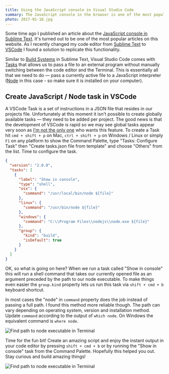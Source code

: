 ```yaml
---
title: Using the JavaScript console in Visual Studio Code
summary: The JavaScript console in the browser is one of the most popular debugging methods. It would be cool to see its output straight in the code editor, wouldn't it?
photo: 2017-01-18.jpg
---
```


Some time ago I published an article about the [JavaScript console in Sublime Text](https://pawelgrzybek.com/javascript-console-in-sublime-text/). It's turned out to be one of the most popular articles on this website. As I recently changed my code editor from [Sublime Text](https://www.sublimetext.com/) to [VSCode](https://code.visualstudio.com/) I found a solution to replicate this functionality.

Similar to [Build Systems](http://docs.sublimetext.info/en/latest/reference/build_systems.html) in Sublime Text, Visual Studio Code comes with [Tasks](https://code.visualstudio.com/docs/editor/tasks) that allows us to pass a file to an external program without manually switching between the code editor and the Terminal. This is essentially all that we need to do — pass a currently active file to a JavaScript interpreter ([Node](https://nodejs.org/en/) in this case - so make sure it is installed on your computer).

## Create JavaScript / Node task in VSCode

A VSCode Task is a set of instructions in a JSON file that resides in our projects file. Unfortunately at this moment it isn't possible to create globally available tasks — they need to be added per project. The good news is that the development of VSCode is rapid so we may see global tasks appear very soon as [I'm not the only one](https://github.com/Microsoft/vscode/issues/1435) who wants this feature. To create a Task hit `cmd + shift + p` on Mac, `ctrl + shift + p` on Windows / Linux or simply `F1` on any platform to show the Command Palette, type "Tasks: Configure Task" then "Create tasks.json file from template" and choose "Others" from the list. Time to configure the task.

```json
{
  "version": "2.0.0",
  "tasks": [
    {
      "label": "Show in console",
      "type": "shell",
      "osx": {
        "command": "/usr/local/bin/node ${file}"
      },
      "linux": {
        "command": "/usr/bin/node ${file}"
      },
      "windows": {
        "command": "C:\\Program Files\\nodejs\\node.exe ${file}"
      },
      "group": {
        "kind": "build",
        "isDefault": true
      }
    }
  ]
}
```

OK, so what is going on here? When we run a task called "Show in console" this will run a shell command that takes our currently opened file as an argument preceded by the path to our node executable. To make things even easier the `group.kind` property lets us run this task via `shift + cmd + b` keyboard shortcut.

In most cases the "node" in `command` property does the job instead of passing a full path. I found this method more reliable though. The path can vary depending on operating system, version and installation method. Update `command` according to the output of `which node`. On Windows the equivalent command is `where node`.

![Find path to node executable in Terminal](/photos/2017-01-18-1.jpg)

Time for the fun bit! Create an amazing script and enjoy the instant output in your code editor by pressing `shift + cmd + b` or by running the "Show in console" task from the Command Palette. Hopefully this helped you out. Stay curious and build amazing things!

![Find path to node executable in Terminal](/photos/2017-01-18-2.gif)
